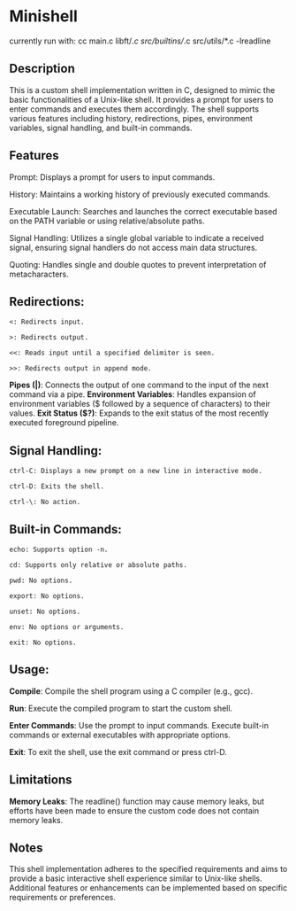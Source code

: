 # Minishell
currently run with:
cc main.c libft/*.c src/builtins/*.c src/utils/*.c -lreadline

## Description
This is a custom shell implementation written in C, designed to mimic the basic functionalities of a Unix-like shell. It provides a prompt for users to enter commands and executes them accordingly. The shell supports various features including history, redirections, pipes, environment variables, signal handling, and built-in commands.

## Features
Prompt: Displays a prompt for users to input commands.

History: Maintains a working history of previously executed commands.

Executable Launch: Searches and launches the correct executable based on the PATH variable or using relative/absolute paths.

Signal Handling: Utilizes a single global variable to indicate a received signal, ensuring signal handlers do not access main data structures.

Quoting: Handles single and double quotes to prevent interpretation of metacharacters.

## Redirections:

```<: Redirects input.```

```>: Redirects output.```

```<<: Reads input until a specified delimiter is seen.```

```>>: Redirects output in append mode.```

**Pipes (|)**: Connects the output of one command to the input of the next command via a pipe.
**Environment Variables**: Handles expansion of environment variables ($ followed by a sequence of characters) to their values.
**Exit Status ($?)**: Expands to the exit status of the most recently executed foreground pipeline.

## Signal Handling:

```ctrl-C: Displays a new prompt on a new line in interactive mode.```

```ctrl-D: Exits the shell.```

```ctrl-\: No action.```

## Built-in Commands:
```echo: Supports option -n.```

```cd: Supports only relative or absolute paths.```

```pwd: No options.```

```export: No options.```

```unset: No options.```

```env: No options or arguments.```

```exit: No options.```

## Usage:

**Compile**: Compile the shell program using a C compiler (e.g., gcc).

**Run**: Execute the compiled program to start the custom shell.

**Enter Commands**: Use the prompt to input commands. Execute built-in commands or external executables with appropriate options.

**Exit**: To exit the shell, use the exit command or press ctrl-D.

## Limitations
**Memory Leaks**: The readline() function may cause memory leaks, but efforts have been made to ensure the custom code does not contain memory leaks.

## Notes
This shell implementation adheres to the specified requirements and aims to provide a basic interactive shell experience similar to Unix-like shells.
Additional features or enhancements can be implemented based on specific requirements or preferences.
